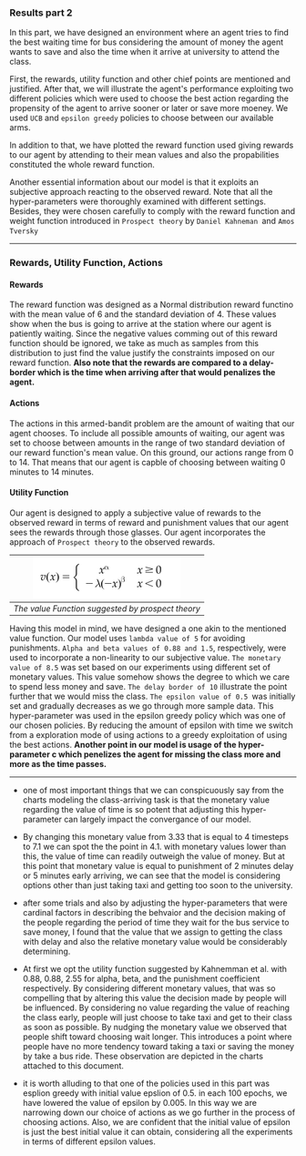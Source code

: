 ### Results part 2

In this part, we have designed an environment where an agent tries to find the best waiting time for bus considering the amount of money the agent wants to save and also the time when it arrive at university to attend the class. 

First, the rewards, utility function and other chief points are mentioned and justified. After that, we will illustrate the agent's performance exploiting two different policies which were used to choose the best action regarding the propensity of the agent to arrive sooner or later or save more moeney. We used `UCB` and `epsilon greedy` policies to choose between our available arms.


In addition to that, we have plotted the reward function used giving rewards to our agent by attending to their mean values and also the propabilities constituted the whole reward function. 

Another essential information about our model is that it exploits an subjective approach reacting to the observed reward. Note that all the hyper-parameters were thoroughly examined with different settings. Besides, they were chosen carefully to comply with the reward function and weight function introduced in `Prospect theory` by `Daniel Kahneman `and `Amos Tversky`


---

### Rewards, Utility Function, Actions

#### Rewards


The reward function was designed as a Normal distribution reward functino with the mean value of 6 and the standard deviation of 4. 
These values show when the bus is going to arrive at the station where our agent is patiently waiting. Since the negative values comming out of this reward function should be ignored, we take as much as samples from this distribution to just find the value justify the constraints imposed on our reward function. __Also note that the rewards are compared to a delay-border which is the time when arriving after that would penalizes the agent.__

#### Actions

The actions in this armed-bandit problem are the amount of waiting that our agent chooses. To include all possible amounts of waiting, our agent was set to choose between amounts in the range of two standard deviation of our reward function's mean value. On this ground, our actions range from 0 to 14. That means that our agent is capble of choosing between waiting 0 minutes to 14 minutes.

#### Utility Function

Our agent is designed to apply a subjective value of rewards to the observed reward in terms of reward and punishment values that our agent sees the rewards through those glasses. 
Our agent incorporates the approach of `Prospect theory` to the observed rewards. 

| ![](valueFunction.png) | 
|:--:|
|*The value Function suggested by prospect theory*|

Having this model in mind, we have designed a one akin to the mentioned value function. Our model uses `lambda value of 5` for avoiding punishments. `Alpha and beta values of 0.88 and 1.5`, respectively, were used to incorporate a non-linearity to our subjective value. `The monetary value of 8.5` was set based on our experiments using different set of monetary values. This value somehow shows the degree to which we care to spend less money and save. `The delay border of 10` illustrate the point further that we would miss the class. `The epsilon value of 0.5 `was initially set and gradually decreases as we go through more sample data. This hyper-parameter was used in the epsilon greedy policy which was one of our chosen policies. By reducing the amount of epsilon with time we switch from a exploration mode of using actions to a greedy exploitation of using the best actions. __Another point in our model is usage of the hyper-parameter c which penelizes the agent for missing the class more and more as the time passes.__

---


* one of most important things that we can conspicuously say from the charts modeling the class-arriving task is that the monetary value regarding the value of time is so potent that adjusting this hyper-parameter can largely impact the convergance of our model. 


* By changing this monetary value from 3.33 that is equal to 4 timesteps to 7.1 we can spot the the point in 4.1.
with monetary values lower than this, the value of time can readily outweigh the value of money. But at this point that monetary value is equal to punishment of 2 minutes delay or 5 minutes early arriving, we can see that the model is considering options other than just taking taxi and getting too soon to the university.

* after some trials and also by adjusting the hyper-parameters that were cardinal factors in describing the behvaior and the decision making of the people regarding the period of time they wait for the bus service to save money, I found that the value that we assign to getting the class with delay and also the relative monetary value would be considerably determining. 


* At first we opt the utility function suggested by Kahnemman et al. with 0.88, 0.88, 2.55 for alpha, beta, and the punishment coefficient respectively. By considering different monetary values, that was so compelling that by altering this value the decision made by people will be influenced. By considering no value regarding the value of reaching the class early, people will just choose to take taxi and get to their class as soon as possible. By nudging the monetary value we observed that people shift toward choosing wait longer. This introduces a point where people have no more tendency toward taking a taxi or saving the money by take a bus ride. These observation are depicted in the charts attached to this document. 

* it is worth alluding to that one of the policies used in this part was esplion greedy with initial value epslion of 0.5. in each 100 epochs, we have lowered the value of epsilon by 0.005. In this way we are narrowing down our choice of actions as we go further in the process of choosing actions. Also, we are confident that the initial value of epsilon is just the best initial value it can obtain, considering all the experiments in terms of different epsilon values. 
